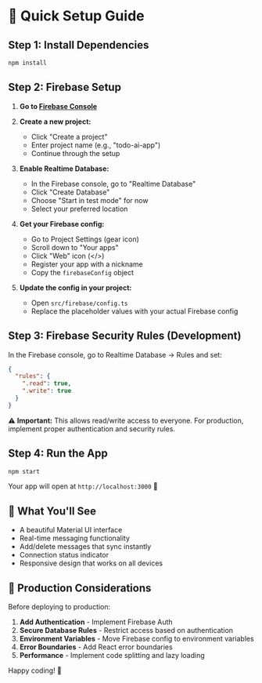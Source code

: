 # 🚀 Quick Setup Guide

## Step 1: Install Dependencies
```bash
npm install
```

## Step 2: Firebase Setup

1. **Go to [Firebase Console](https://console.firebase.google.com/)**

2. **Create a new project:**
   - Click "Create a project"
   - Enter project name (e.g., "todo-ai-app")
   - Continue through the setup

3. **Enable Realtime Database:**
   - In the Firebase console, go to "Realtime Database"
   - Click "Create Database"
   - Choose "Start in test mode" for now
   - Select your preferred location

4. **Get your Firebase config:**
   - Go to Project Settings (gear icon)
   - Scroll down to "Your apps"
   - Click "Web" icon (</>)
   - Register your app with a nickname
   - Copy the `firebaseConfig` object

5. **Update the config in your project:**
   - Open `src/firebase/config.ts`
   - Replace the placeholder values with your actual Firebase config

## Step 3: Firebase Security Rules (Development)

In the Firebase console, go to Realtime Database → Rules and set:

```json
{
  "rules": {
    ".read": true,
    ".write": true
  }
}
```

⚠️ **Important:** This allows read/write access to everyone. For production, implement proper authentication and security rules.

## Step 4: Run the App

```bash
npm start
```

Your app will open at `http://localhost:3000` 🎉

## 🎯 What You'll See

- A beautiful Material UI interface
- Real-time messaging functionality
- Add/delete messages that sync instantly
- Connection status indicator
- Responsive design that works on all devices

## 🔧 Production Considerations

Before deploying to production:

1. **Add Authentication** - Implement Firebase Auth
2. **Secure Database Rules** - Restrict access based on authentication
3. **Environment Variables** - Move Firebase config to environment variables
4. **Error Boundaries** - Add React error boundaries
5. **Performance** - Implement code splitting and lazy loading

Happy coding! 🚀 